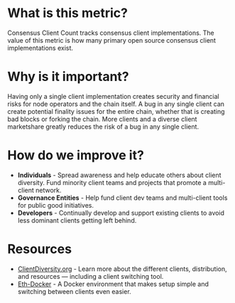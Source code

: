 ---
---


# What is this metric?

Consensus Client Count tracks consensus client implementations. The value of this metric is how many primary open source consensus client implementations exist.


# Why is it important?

Having only a single client implementation creates security and financial risks for node operators and the chain itself. A bug in any single client can create potential finality issues for the entire chain, whether that is creating bad blocks or forking the chain. More clients and a diverse client marketshare greatly reduces the risk of a bug in any single client.


# How do we improve it?

- **Individuals** - Spread awareness and help educate others about client diversity. Fund minority client teams and projects that promote a multi-client network.
- **Governance Entities** - Help fund client dev teams and multi-client tools for public good initiatives.
- **Developers** - Continually develop and support existing clients to avoid less dominant clients getting left behind. 


# Resources

- [ClientDiversity.org](https://clientdiversity.org/) - Learn more about the different clients, distribution, and resources — including a client switching tool.
- [Eth-Docker](https://eth-docker.net/docs/About/Overview/) - A Docker environment that makes setup simple and switching between clients even easier.

